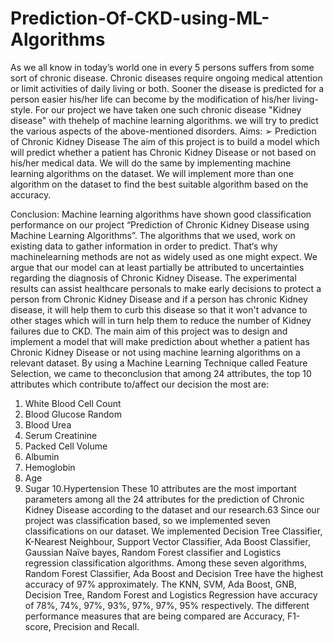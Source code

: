 # Prediction-Of-CKD-using-ML-Algorithms
As we all know in today’s world one in every 5 persons suffers from some sort of chronic disease. Chronic diseases require ongoing medical
attention or limit activities of daily living or both. Sooner the disease is predicted for a person easier his/her life can become by the
modification of his/her living-style. For our project we have taken one such chronic disease "Kidney disease" with thehelp of machine learning algorithms.
we will try to predict the various aspects of the above-mentioned disorders.
Aims:
➢ Prediction of Chronic Kidney Disease
The aim of this project is to build a model which will predict whether a patient has Chronic Kidney Disease or not based on his/her medical data. 
We will do the same by implementing machine learning algorithms on the dataset. We will implement more than one
algorithm on the dataset to find the best suitable algorithm based on the accuracy.


Conclusion:
Machine learning algorithms have shown good classification performance on our project
“Prediction of Chronic Kidney Disease using Machine Learning Algorithms”. The algorithms
that we used, work on existing data to gather information in order to predict. That‘s why machinelearning methods are not as widely used as one might expect. We argue that our model can at least
partially be attributed to uncertainties regarding the diagnosis of Chronic Kidney Disease. The
experimental results can assist healthcare personals to make early decisions to protect a person
from Chronic Kidney Disease and if a person has chronic Kidney disease, it will help them to curb
this disease so that it won't advance to other stages which will in turn help them to reduce the
number of Kidney failures due to CKD. The main aim of this project was to design and implement
a model that will make prediction about whether a patient has Chronic Kidney Disease or not
using machine learning algorithms on a relevant dataset.
By using a Machine Learning Technique called Feature Selection, we came to theconclusion that
among 24 attributes, the top 10 attributes which contribute to/affect our decision the most are:
1. White Blood Cell Count
2. Blood Glucose Random
3. Blood Urea
4. Serum Creatinine
5. Packed Cell Volume
6. Albumin
7. Hemoglobin
8. Age
9. Sugar
10.Hypertension
These 10 attributes are the most important parameters among all the 24 attributes for the
prediction of Chronic Kidney Disease according to the dataset and our research.63
Since our project was classification based, so we implemented seven classifications on our
dataset. We implemented Decision Tree Classifier, K-Nearest Neighbour, Support Vector
Classifier, Ada Boost Classifier, Gaussian Naïve bayes, Random Forest classifier and Logistics
regression classification algorithms. Among these seven algorithms, Random Forest Classifier,
Ada Boost and Decision Tree have the highest accuracy of 97% approximately. The KNN, SVM,
Ada Boost, GNB, Decision Tree, Random Forest and Logistics Regression have accuracy of 78%,
74%, 97%, 93%, 97%, 97%, 95% respectively. The different performance measures that are
being compared are Accuracy, F1-score, Precision and Recall.
